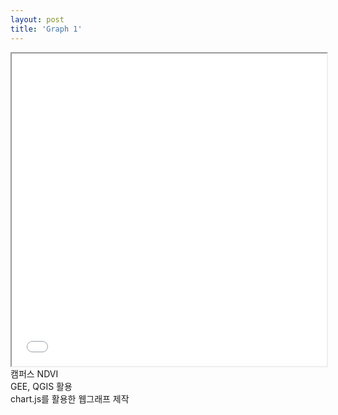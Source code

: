 ```yaml
---
layout: post
title: 'Graph 1'
---
```


<iframe src="/assets/ndvi.html" width="100%" height="500px"></iframe>
캠퍼스 NDVI<br>
GEE, QGIS 활용<br>
chart.js를 활용한 웹그래프 제작
